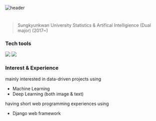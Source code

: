 ![header](https://capsule-render.vercel.app/api?type=Soft&color=timeGradient&height=300&section=header&text=SeoYoung's&nasp;Data&nasp;Analysis&nasp;projects&fontSize=70)
# 
> Sungkyunkwan University 
> Statistics &
> Artifical Intelligience (Dual major) (2017~)

### Tech tools

<img src="https://img.shields.io/badge/R-276DC3?style=flat-square&logo=R&logoColor=white"/></a>
<img src="https://img.shields.io/badge/Python-3766AB?style=flat-square&logo=Python&logoColor=white"/></a>

### Interest & Experience
mainly interested in data-driven projects using
- Machine Learning 
- Deep Learning (both image & text)
 
having short web programming experiences using
- Django web framework
